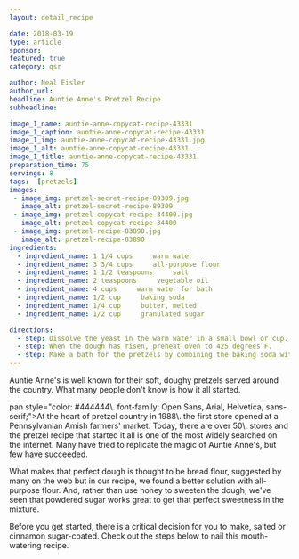 ```yaml
---
layout: detail_recipe

date: 2018-03-19
type: article
sponsor: 
featured: true
category: qsr

author: Neal Eisler
author_url: 
headline: Auntie Anne's Pretzel Recipe
subheadline: 

image_1_name: auntie-anne-copycat-recipe-43331
image_1_caption: auntie-anne-copycat-recipe-43331
image_1_img: auntie-anne-copycat-recipe-43331.jpg
image_1_alt: auntie-anne-copycat-recipe-43331
image_1_title: auntie-anne-copycat-recipe-43331
preparation_time: 75
servings: 8
tags:  [pretzels]
images:
 - image_img: pretzel-secret-recipe-89309.jpg
   image_alt: pretzel-secret-recipe-89309
 - image_img: pretzel-copycat-recipe-34400.jpg
   image_alt: pretzel-copycat-recipe-34400
 - image_img: pretzel-recipe-83890.jpg
   image_alt: pretzel-recipe-83890
ingredients:
  - ingredient_name: 1 1/4 cups     warm water
  - ingredient_name: 3 3/4 cups     all-purpose flour
  - ingredient_name: 1 1/2 teaspoons     salt
  - ingredient_name: 2 teaspoons     vegetable oil
  - ingredient_name: 4 cups     warm water for bath
  - ingredient_name: 1/2 cup     baking soda
  - ingredient_name: 1/4 cup     butter, melted
  - ingredient_name: 1/2 cup     granulated sugar

directions:
  - step: Dissolve the yeast in the warm water in a small bowl or cup. Let it sit for a few minutes.
  - step: When the dough has risen, preheat oven to 425 degrees F.
  - step: Make a bath for the pretzels by combining the baking soda with the warm water and stir until baking soda is mostly dissolved.
---
```

	
<span style="color: #444444\. font-family: Open Sans, Arial, Helvetica, sans-serif;">Auntie Anne's is well known for their soft, doughy pretzels served around the country. What many people don't know is how it all started.</span>

<!--more-->pan style="color: #444444\. font-family: Open Sans, Arial, Helvetica, sans-serif;">At the heart of pretzel country in 1988\. the first store opened at a Pennsylvanian Amish farmers' market. Today, there are over 50\. stores and the pretzel recipe that started it all is one of the most widely searched on the internet. Many have tried to replicate the magic of Auntie Anne's, but few have succeeded.</span>

<span style="color: #444444\. font-family: Open Sans, Arial, Helvetica, sans-serif;">What makes that perfect dough is thought to be bread flour, suggested by many on the web but in our recipe, we found a better solution with all-purpose flour. And, rather than use honey to sweeten the dough, we've seen that powdered sugar works great to get that perfect sweetness in the mixture.</span>

<span style="color: #444444\. font-family: Open Sans, Arial, Helvetica, sans-serif;">Before you get started, there is a critical decision for you to make, salted or cinnamon sugar-coated. Check out the steps below to nail this mouth-watering recipe.</span>